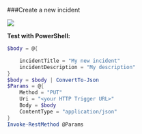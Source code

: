 ###Create a new incident

<a href="https://portal.azure.com/#create/Microsoft.Template/uri/https%3A%2F%2Fraw.githubusercontent.com%2Ftianderturpijn%2Fsentinel%2Fmaster%2FARM%2FCreateNewIncident.json" target="_blank"><img src="https://aka.ms/deploytoazurebutton"/>
</a>

**Test with PowerShell:**
```powershell
$body = @{

    incidentTitle = "My new incident"
    incidentDescription = "My description"
}
$body = $body | ConvertTo-Json
$Params = @{
    Method = "PUT"
    Uri = "<your HTTP Trigger URL>"
    Body = $body
    ContentType = "application/json"
}
Invoke-RestMethod @Params
```
